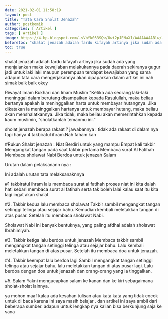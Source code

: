 ```yaml
---
date: 2021-02-01 11:58:19
layout: post
title: "Tata Cara Sholat Jenazah"
author: postkomik
categories: [ Artikel ]
tags: [ Artikel ]
image: https://4.bp.blogspot.com/-vVbYk033SQw/Uwi2pJENaXI/AAAAAAAABlw/-HeM4C9F-3U/s1600/1490rere.jpg
beforetoc: "shalat jenazah adalah fardu kifayah artinya jika sudah ada yang menjalankan maka kewajiaban melakukannya pada daerah sekiranya gugur"
toc: true
---
```



shalat jenazah adalah fardu kifayah artinya jika sudah ada yang menjalankan maka kewajiaban melakukannya pada daerah sekiranya gugur jadi untuk laki laki maupun perempuan terdapat kewajiaban yang sama adapun tata cara mengerjakannya   akan dipaparkan dalam artikel ini nah simak baik baik okey

Riwayat Imam Bukhari dan Imam Muslim "Ketika ada seorang laki-laki meninggal dalam berutang disampaikan kepada Rasulullah, maka beliau bertanya apakah ia meninggalkan harta untuk membayar hutangnya. Jika dikatakan ia meninggalkan hartanya untuk membayar hutang, maka beliau akan menshalatkannya. Jika tidak, maka beliau akan memerintahkan kepada kaum muslimin, “sholatkanlah temanmu ini.” 

sholat jenazah berapa rakaat ?
jawabannya : tidak ada rakaat di dalam nya  tapi hanya 4 takbiratul ihram.Nah  faham kan 


#Rukun Shalat jenazah :
Niat
Berdiri untuk yang mampu
Empat kali takbir
Mengangkat tangan pada saat takbir pertama
Membaca surat Al Fatihah
Membaca sholawat Nabi
Berdoa untuk jenazah
Salam

Urutan dalam pelaksanann nya   :

Ini adalah urutan tata melaksanaknnya 

#1 takbiratul ihram lalu membaca surat al fatihah
proses niat ini kita dalah hati sebari membaca surat al fatihah serta tak boleh lalai kalau saat itu kita lagi ingat akan shalat 

#2. Takbir kedua lalu membaca sholawat
Takbir sambil mengangkat tangan setinggi telinga atau sejajar bahu. Kemudian kembali meletakkan tangan di atas pusar. Setelah itu membaca sholawat Nabi.

Sholawat Nabi ini banyak bentuknya, yang paling afdhal adalah sholawat Ibrahimiyah.

#3. Takbir ketiga lalu berdoa untuk jenazah
Membaca takbir sambil mengangkat tangan setinggi telinga atau sejajar bahu. Lalu kembali meletakkan tangan di atas pusar. Setelah itu membaca doa untuk jenazah.

#4. Takbir keempat lalu berdoa lagi
Sambil mengangkat tangan setinggi telinga atau sejajar bahu, lalu meletakkan tangan di atas pusar lagi. Lalu berdoa dengan doa untuk jenazah dan orang-orang yang ia tinggalkan.

#5. Salam
Yakni mengucapkan salam ke kanan dan ke kiri sebagaimana sholat-sholat lainnya.

ya mohon maaf kalau ada kesahan tulisan atau kata kata yang tidak cocok untuk di baca karena ini saya masih belajar . dan artikel ini saya ambil dari beberapa sumber. adapun untuk lengkap nya kalian bisa berkunjung saja ke sana 
